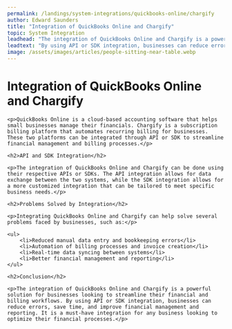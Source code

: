 ```yaml
---
permalink: /landings/system-integrations/quickbooks-online/chargify
author: Edward Saunders
title: "Integration of QuickBooks Online and Chargify"
topic: System Integration
leadhead: "The integration of QuickBooks Online and Chargify is a powerful solution for businesses looking to streamline their financial and billing workflows"
leadtext: "By using API or SDK integration, businesses can reduce errors, save time, and improve financial management and reporting. It is a must-have integration for any business looking to optimize their financial processes."
image: /assets/images/articles/people-sitting-near-table.webp
---
```

<div class="arttext">	<h1>Integration of QuickBooks Online and Chargify</h1>

	<p>QuickBooks Online is a cloud-based accounting software that helps small businesses manage their financials. Chargify is a subscription billing platform that automates recurring billing for businesses. These two platforms can be integrated through API or SDK to streamline financial management and billing processes.</p>

	<h2>API and SDK Integration</h2>

	<p>The integration of QuickBooks Online and Chargify can be done using their respective APIs or SDKs. The API integration allows for data exchange between the two systems, while the SDK integration allows for a more customized integration that can be tailored to meet specific business needs.</p>

	<h2>Problems Solved by Integration</h2>

	<p>Integrating QuickBooks Online and Chargify can help solve several problems faced by businesses, such as:</p>

	<ul>
		<li>Reduced manual data entry and bookkeeping errors</li>
		<li>Automation of billing processes and invoice creation</li>
		<li>Real-time data syncing between systems</li>
		<li>Better financial management and reporting</li>
	</ul>

	<h2>Conclusion</h2>

	<p>The integration of QuickBooks Online and Chargify is a powerful solution for businesses looking to streamline their financial and billing workflows. By using API or SDK integration, businesses can reduce errors, save time, and improve financial management and reporting. It is a must-have integration for any business looking to optimize their financial processes.</p>
</div>